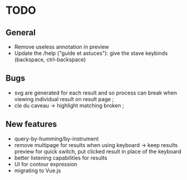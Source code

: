 # TODO

## General
- Remove useless annotation in preview
- Update the /help ("guide et astuces"): give the stave keybinds (backspace, ctrl-backspace)

## Bugs
- svg are generated for each result and so process can break when viewing individual result on result page ;
- cle du caveau -> highlight matching broken ;

## New features
- query-by-humming/by-instrument
- remove multipage for results when using keyboard -> keep results preview for quick switch, put clicked result in place of the keyboard
- better listening capabilities for results 
- UI for contour expression
- migrating to Vue.js
